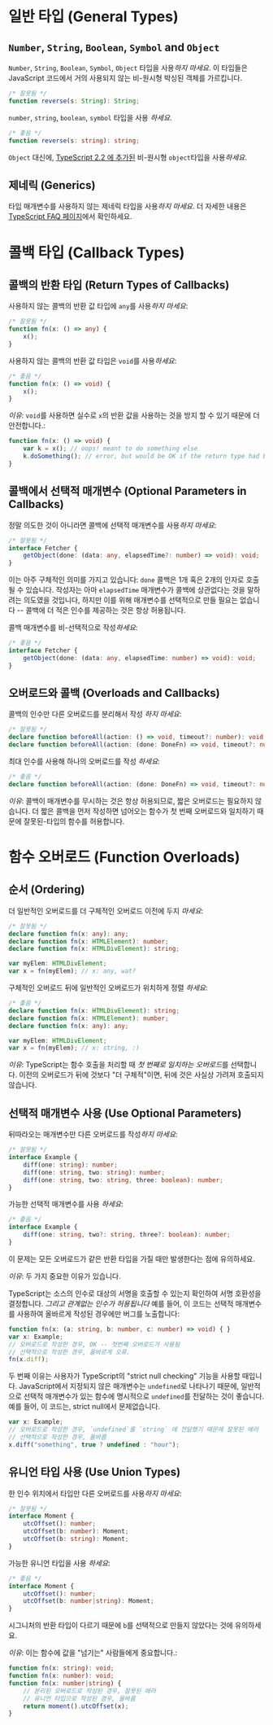 # 일반 타입 (General Types)

## `Number`, `String`, `Boolean`, `Symbol` and `Object`

`Number`, `String`, `Boolean`, `Symbol`, `Object` 타입을 사용*하지 마세요*.
이 타입들은 JavaScript 코드에서 거의 사용되지 않는 비-원시형 박싱된 객체를 가르킵니다.

```ts
/* 잘못됨 */
function reverse(s: String): String;
```

`number`, `string`, `boolean`, `symbol` 타입을 사용 *하세요*.

```ts
/* 좋음 */
function reverse(s: string): string;
```

`Object` 대신에, [TypeScript 2.2 에 추가된](../release%20notes/TypeScript%202.2.md#object-type) 비-원시형 `object`타입을 사용*하세요*.

## 제네릭 (Generics)

타입 매개변수를 사용하지 않는 제네릭 타입을 사용*하지 마세요*. 더 자세한 내용은 [TypeScript FAQ 페이지](https://github.com/Microsoft/TypeScript/wiki/FAQ#why-doesnt-type-inference-work-on-this-interface-interface-foot---)에서 확인하세요.

<!-- TODO: More -->

# 콜백 타입 (Callback Types)

## 콜백의 반환 타입 (Return Types of Callbacks)

<!-- TODO: Reword; these examples make no sense in the context of a declaration file -->

사용하지 않는 콜백의 반환 값 타입에 `any`를 사용*하지 마세요*:

```ts
/* 잘못됨 */
function fn(x: () => any) {
    x();
}
```

사용하지 않는 콜백의 반환 값 타입은 `void`를 사용*하세요*:  

```ts
/* 좋음 */
function fn(x: () => void) {
    x();
}
```

*이유*: `void`를 사용하면 실수로 `x`의 반환 값을 사용하는 것을 방지 할 수 있기 때문에 더 안전합니다.:

```ts
function fn(x: () => void) {
    var k = x(); // oops! meant to do something else
    k.doSomething(); // error, but would be OK if the return type had been 'any'
}
```

## 콜백에서 선택적 매개변수 (Optional Parameters in Callbacks)

정말 의도한 것이 아니라면 콜백에 선택적 매개변수를 사용*하지 마세요*:

```ts
/* 잘못됨 */
interface Fetcher {
    getObject(done: (data: any, elapsedTime?: number) => void): void;
}
```

이는 아주 구체적인 의미를 가지고 있습니다: `done` 콜백은 1개 혹은 2개의 인자로 호출될 수 있습니다.
작성자는 아마 `elapsedTime` 매개변수가 콜백에 상관없다는 것을 말하려는 의도였을 것입니다,
  하지만 이를 위해 매개변수를 선택적으로 만들 필요는 없습니다 --
  콜백에 더 적은 인수를 제공하는 것은 항상 허용됩니다.

콜백 매개변수를 비-선택적으로 작성*하세요*:

```ts
/* 좋음 */
interface Fetcher {
    getObject(done: (data: any, elapsedTime: number) => void): void;
}
```

## 오버로드와 콜백 (Overloads and Callbacks)

콜백의 인수만 다른 오버로드를 분리해서 작성 *하지 마세요*:

```ts
/* 잘못됨 */
declare function beforeAll(action: () => void, timeout?: number): void;
declare function beforeAll(action: (done: DoneFn) => void, timeout?: number): void;
```

최대 인수를 사용해 하나의 오버로드를 작성 *하세요*:

```ts
/* 좋음 */
declare function beforeAll(action: (done: DoneFn) => void, timeout?: number): void;
```

*이유*: 콜백이 매개변수를 무시하는 것은 항상 허용되므로, 짧은 오버로드는 필요하지 않습니다.
더 짧은 콜백을 먼저 작성하면 넘어오는 함수가 첫 번째 오버로드와 일치하기 때문에 잘못된-타입의 함수를 허용합니다.

# 함수 오버로드 (Function Overloads)

## 순서 (Ordering)

더 일반적인 오버로드를 더 구체적인 오버로드 이전에 두지 *마세요*:

```ts
/* 잘못됨 */
declare function fn(x: any): any;
declare function fn(x: HTMLElement): number;
declare function fn(x: HTMLDivElement): string;

var myElem: HTMLDivElement;
var x = fn(myElem); // x: any, wat?
```

구체적인 오버로드 뒤에 일반적인 오버로드가 위치하게 정렬 *하세요*:

```ts
/* 좋음 */
declare function fn(x: HTMLDivElement): string;
declare function fn(x: HTMLElement): number;
declare function fn(x: any): any;

var myElem: HTMLDivElement;
var x = fn(myElem); // x: string, :)
```

*이유*: TypeScript는 함수 호출을 처리할 때 *첫 번째로 일치하는 오버로드*를 선택합니다.
이전의 오버로드가 뒤에 것보다 "더 구체적"이면, 뒤에 것은 사실상 가려져 호출되지 않습니다.

## 선택적 매개변수 사용 (Use Optional Parameters)

뒤따라오는 매개변수만 다른 오버로드를 작성*하지 마세요*:

```ts
/* 잘못됨 */
interface Example {
    diff(one: string): number;
    diff(one: string, two: string): number;
    diff(one: string, two: string, three: boolean): number;
}
```

가능한 선택적 매개변수를 사용 *하세요*:

```ts
/* 좋음 */
interface Example {
    diff(one: string, two?: string, three?: boolean): number;
}
```

이 문제는 모든 오버로드가 같은 반환 타입을 가질 때만 발생한다는 점에 유의하세요.

*이유*: 두 가지 중요한 이유가 있습니다.

TypeScript는 소스의 인수로 대상의 서명을 호출할 수 있는지 확인하여 서명 호환성을 결정합니다.
  *그리고 관계없는 인수가 허용됩니다*
예를 들어, 이 코드는 선택적 매개변수를 사용하여 올바르게 작성된 경우에만 버그를 노출합니다:

```ts
function fn(x: (a: string, b: number, c: number) => void) { }
var x: Example;
// 오버로드로 작성한 경우, OK -- 첫번째 오버로드가 사용됨
// 선택적으로 작성한 경우, 올바르게 오류.
fn(x.diff);
```

두 번째 이유는 사용자가 TypeScript의 "strict null checking" 기능을 사용할 때입니다.
JavaScript에서 지정되지 않은 매개변수는 `undefined`로 나타나기 때문에, 일반적으로 선택적 매개변수가 있는 함수에 명시적으로 `undefined`를 전달하는 것이 좋습니다.
예를 들어, 이 코드는, strict null에서 문제없습니다.

```ts
var x: Example;
// 오버로드로 작성한 경우, `undefined`를 `string` 에 전달했기 때문에 잘못된 에러
// 선택적으로 작성한 경우, 올바름
x.diff("something", true ? undefined : "hour");
```

## 유니언 타입 사용 (Use Union Types)

한 인수 위치에서 타입만 다른 오버로드를 사용*하지 마세요*:

```ts
/* 잘못됨 */
interface Moment {
    utcOffset(): number;
    utcOffset(b: number): Moment;
    utcOffset(b: string): Moment;
}
```

가능한 유니언 타입을 사용 *하세요*:

```ts
/* 좋음 */
interface Moment {
    utcOffset(): number;
    utcOffset(b: number|string): Moment;
}
```

시그니처의 반환 타입이 다르기 때문에 `b`를 선택적으로 만들지 않았다는 것에 유의하세요.

*이유*: 이는 함수에 값을 "넘기는" 사람들에게 중요합니다.:

```ts
function fn(x: string): void;
function fn(x: number): void;
function fn(x: number|string) {
    // 분리된 오버로드로 작성된 경우, 잘못된 에러
    // 유니언 타입으로 작성된 경우, 올바름
    return moment().utcOffset(x);
}
```
